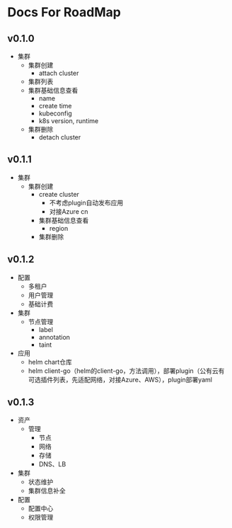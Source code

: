 # Docs For RoadMap

## v0.1.0
- 集群
  - 集群创建
    - attach cluster
  - 集群列表
  - 集群基础信息查看
    - name
    - create time
    - kubeconfig
    - k8s version, runtime
  - 集群删除
    - detach cluster

## v0.1.1
- 集群
  - 集群创建
    - create cluster
      - 不考虑plugin自动发布应用
      - 对接Azure cn
    - 集群基础信息查看
        - region
    - 集群删除

## v0.1.2
- 配置
  - 多租户
  - 用户管理
  - 基础计费
- 集群
  - 节点管理
    - label
    - annotation
    - taint
- 应用
  - helm chart仓库
  - helm client-go（helm的client-go，方法调用），部署plugin（公有云有可选插件列表，先适配网络，对接Azure、AWS），plugin部署yaml

## v0.1.3
- 资产
  - 管理
    - 节点
    - 网络
    - 存储
    - DNS、LB
- 集群
  - 状态维护
  - 集群信息补全
- 配置
  - 配置中心
  - 权限管理
